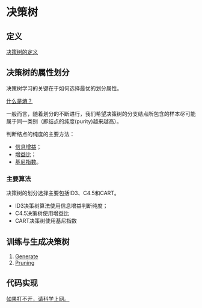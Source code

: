 # 决策树
## 定义
[决策树的定义](https://github.com/bobkentt/Learning-machine-from-scratch-/blob/master/alg_base/decision_tree.md)
## 决策树的属性划分
决策树学习的关键在于如何选择最优的划分属性。

[什么是熵？](https://github.com/bobkentt/Learning-machine-from-scratch-/blob/master/alg_base/Entropy.md)

一般而言，随着划分的不断进行，我们希望决策树的分支结点所包含的样本尽可能属于同一类别（即结点的纯度(purity)越来越高）。

判断结点的纯度的主要方法：
* [信息增益](https://github.com/bobkentt/Learning-machine-from-scratch-/blob/master/alg_base/InformationGain.md)；
* [增益比](https://github.com/bobkentt/Learning-machine-from-scratch-/blob/master/alg_base/InformationGainRadio.md)；
* [基尼指数](https://github.com/bobkentt/Learning-machine-from-scratch-/blob/master/alg_base/GiniIndex.md)。

### 主要算法
决策树的划分选择主要包括ID3、C4.5和CART。
* ID3决策树算法使用信息增益判断纯度；
* C4.5决策树使用增益比
* CART决策树使用基尼指数

## 训练与生成决策树
1. [Generate](https://github.com/bobkentt/Learning-machine-from-scratch-/blob/master/alg_base/decision_tree_generate.md)
2. [Pruning](https://github.com/bobkentt/Learning-machine-from-scratch-/blob/master/alg_base/Pruning.md)
## 代码实现
[如果打不开，请科学上网。](https://machinelearningmastery.com/implement-decision-tree-algorithm-scratch-python/)
